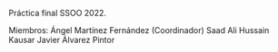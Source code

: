 Práctica final SSOO 2022.

Miembros:   Ángel Martínez Fernández (Coordinador)
            Saad Ali Hussain Kausar
            Javier Álvarez Pintor
            

